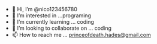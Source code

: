 - 👋 Hi, I’m @nico123456780
- 👀 I’m interested in ...programing
- 🌱 I’m currently learning ... coding
- 💞️ I’m looking to collaborate on ... coding
- 📫 How to reach me ... princeofdeath.hades@gmail.com

<!---
nico123456780/nico123456780 is a ✨ special ✨ repository because its `README.md` (this file) appears on your GitHub profile.
You can click the Preview link to take a look at your changes.
--->
